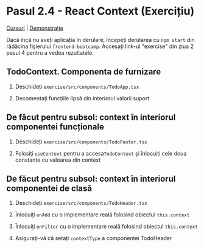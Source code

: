 # Pasul 2.4 - React Context (Exercițiu)

[Cursuri](../../) | [Demonstrație](../demo/)

Dacă încă nu aveți aplicația în derulare, începeți derularea cu `npm start` din rădăcina fișierului `frontend-bootcamp`. Accesați link-ul "exercise" din ziua 2 pasul 4 pentru a vedea rezultatele.

## TodoContext. Componenta de furnizare

1. Deschideți `exercise/src/components/TodoApp.tsx`

2. Decomentați funcțiile lipsă din interiorul valorii suport

## De făcut pentru subsol: context în interiorul componentei funcționale 

1. Deschideți `exercise/src/components/TodoFooter.tsx`

2. Folosiți `useContext` pentru a accesa`TodoContext` și înlocuiți cele doua constante cu valoarea din context 

## De făcut pentru subsol: context în interiorul componentei de clasă

1. Deschideți `exercise/src/components/TodoHeader.tsx`

2. Înlocuiți `onAdd` cu o implementare reală folosind obiectul `this.context` 

3. Înlocuiți `onFilter` cu o implementare reală folosind obiectul `this.context` 

4. Asigurați-vă că setați `contextType` a componentei TodoHeader 
